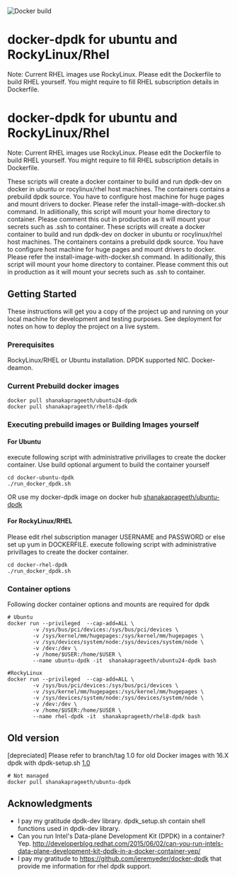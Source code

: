 ![Docker build](https://github.com/shanakaprageeth/docker-dpdk/actions/workflows/.ci.yml/badge.svg?branch=master)

# docker-dpdk for ubuntu and RockyLinux/Rhel

Note: Current RHEL images use RockyLinux. Please edit the Dockerfile to build RHEL yourself. You might require to fill RHEL subscription details in Dockerfile.
# docker-dpdk for ubuntu and RockyLinux/Rhel

Note: Current RHEL images use RockyLinux. Please edit the Dockerfile to build RHEL yourself. You might require to fill RHEL subscription details in Dockerfile.

These scripts will create a docker container to build and run dpdk-dev on docker in ubuntu or rocylinux/rhel host machines. The containers contains a prebuild dpdk source.
You have to configure host machine for huge pages and mount drivers to docker. Please refer the install-image-with-docker.sh command.
In adiitionally, this script will mount your home directory to container. Please comment this out in production as it will mount your secrets such as .ssh to container.
These scripts will create a docker container to build and run dpdk-dev on docker in ubuntu or rocylinux/rhel host machines. The containers contains a prebuild dpdk source.
You have to configure host machine for huge pages and mount drivers to docker. Please refer the install-image-with-docker.sh command.
In adiitionally, this script will mount your home directory to container. Please comment this out in production as it will mount your secrets such as .ssh to container.

## Getting Started

These instructions will get you a copy of the project up and running on your local machine for development and testing purposes. See deployment for notes on how to deploy the project on a live system.

### Prerequisites

RockyLinux/RHEL or Ubuntu installation.
DPDK supported NIC.
Docker-deamon.

### Current Prebuild docker images
```
docker pull shanakaprageeth/ubuntu24-dpdk
docker pull shanakaprageeth/rhel8-dpdk
```

### Executing prebuild images or Building Images yourself

#### For Ubuntu
execute following script with administrative privillages to create the docker container.
Use build optional argument to build the container yourself
```
cd docker-ubuntu-dpdk
./run_docker_dpdk.sh
```
OR 
use my docker-dpdk image on docker hub
[shanakaprageeth/ubuntu-dpdk](https://hub.docker.com/r/shanakaprageeth/ubuntu24-dpdk)

#### For RockyLinux/RHEL

Please edit rhel subscription manager USERNAME and PASSWORD or else set up yum in DOCKERFILE.
execute following script with administrative privillages to create the docker container.
```
cd docker-rhel-dpdk
./run_docker_dpdk.sh
``` 

### Container options

Following docker container options and mounts are required for dpdk

```
# Ubuntu
docker run --privileged  --cap-add=ALL \
        -v /sys/bus/pci/devices:/sys/bus/pci/devices \
        -v /sys/kernel/mm/hugepages:/sys/kernel/mm/hugepages \
        -v /sys/devices/system/node:/sys/devices/system/node \
        -v /dev:/dev \
        -v /home/$USER:/home/$USER \
        --name ubuntu-dpdk -it  shanakaprageeth/ubuntu24-dpdk bash

#RockyLinux
docker run --privileged  --cap-add=ALL \
        -v /sys/bus/pci/devices:/sys/bus/pci/devices \
        -v /sys/kernel/mm/hugepages:/sys/kernel/mm/hugepages \
        -v /sys/devices/system/node:/sys/devices/system/node \
        -v /dev:/dev \
        -v /home/$USER:/home/$USER \
        --name rhel-dpdk -it  shanakaprageeth/rhel8-dpdk bash
```

## Old version
[depreciated]
Please refer to branch/tag 1.0 for old Docker images with 16.X dpdk with dpdk-setup.sh [1.0](https://github.com/shanakaprageeth/docker-dpdk/tree/1.0.0)
```
# Not managed
docker pull shanakaprageeth/ubuntu-dpdk
```

## Acknowledgments
* I pay my gratitude dpdk-dev library. dpdk_setup.sh contain shell functions used in dpdk-dev library.
* Can you run Intel's Data-plane Development Kit (DPDK) in a container?  Yep.
  http://developerblog.redhat.com/2015/06/02/can-you-run-intels-data-plane-development-kit-dpdk-in-a-docker-container-yep/
* I pay my gratitude to https://github.com/jeremyeder/docker-dpdk that provide me information for rhel dpdk support.

